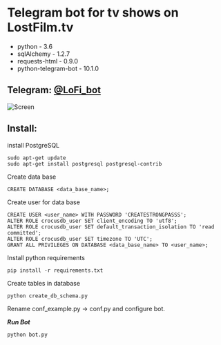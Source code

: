 Telegram bot for tv shows on LostFilm.tv
=========================================
- python - 3.6
- sqlAlchemy - 1.2.7
- requests-html - 0.9.0
- python-telegram-bot - 10.1.0

Telegram: [@LoFi_bot](hhtps://t.me/LoFi_bot)
---------
![Screen][bot_screen]

[bot_screen]: https://i.imgur.com/GxitKci.jpg


Install:
--------
install PostgreSQL

```
sudo apt-get update
sudo apt-get install postgresql postgresql-contrib
```
Create data base
```
CREATE DATABASE <data_base_name>;
```
Create user for data base
```
CREATE USER <user_name> WITH PASSWORD 'CREATESTRONGPASSS';
ALTER ROLE crocusdb_user SET client_encoding TO 'utf8';
ALTER ROLE crocusdb_user SET default_transaction_isolation TO 'read committed';
ALTER ROLE crocusdb_user SET timezone TO 'UTC';
GRANT ALL PRIVILEGES ON DATABASE <data_base_name> TO <user_name>;
```
Install python requirements
```
pip install -r requirements.txt
```
Create tables in database
```
python create_db_schema.py
```
Rename conf_example.py -> conf.py and configure bot.

***Run Bot***
```
python bot.py
```
